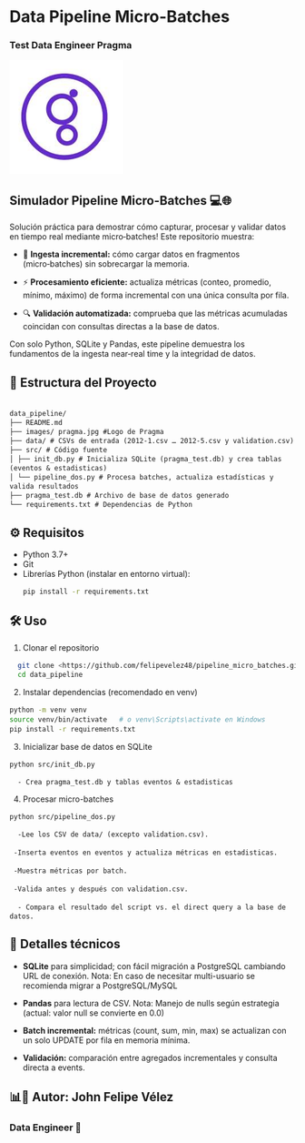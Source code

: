 # Data Pipeline Micro-Batches
### Test Data Engineer Pragma
![Logo pragma](images/pragma.jpg)


## Simulador Pipeline Micro-Batches 💻🌐

Solución práctica para demostrar cómo capturar, procesar y validar datos en tiempo real mediante micro‑batches! Este repositorio muestra:

- 🌟 **Ingesta incremental:** cómo cargar datos en fragmentos (micro‑batches) sin sobrecargar la memoria.

- ⚡ **Procesamiento eficiente:** actualiza métricas (conteo, promedio, mínimo, máximo) de forma incremental con una única consulta por fila.

- 🔍 **Validación automatizada:** comprueba que las métricas acumuladas coincidan con consultas directas a la base de datos.

Con solo Python, SQLite y Pandas, este pipeline demuestra los fundamentos de la ingesta near‑real time y la integridad de datos.


## 📂 Estructura del Proyecto

```plaintext

data_pipeline/
├── README.md
├── images/ pragma.jpg #Logo de Pragma
├── data/ # CSVs de entrada (2012-1.csv … 2012-5.csv y validation.csv)
├── src/ # Código fuente
│ ├── init_db.py # Inicializa SQLite (pragma_test.db) y crea tablas (eventos & estadisticas)
│ └── pipeline_dos.py # Procesa batches, actualiza estadísticas y valida resultados
├── pragma_test.db # Archivo de base de datos generado
└── requirements.txt # Dependencias de Python
```

## ⚙️ Requisitos

- Python 3.7+  
- Git  
- Librerías Python (instalar en entorno virtual):
  ```bash
  pip install -r requirements.txt
  ```

## 🛠️ Uso
1. Clonar el repositorio
```bash
  git clone <https://github.com/felipevelez48/pipeline_micro_batches.git>
  cd data_pipeline
```

2. Instalar dependencias (recomendado en venv)
```bash
python -m venv venv
source venv/bin/activate   # o venv\Scripts\activate en Windows
pip install -r requirements.txt
```

3. Inicializar base de datos en SQLite
```bash
python src/init_db.py
```
      - Crea pragma_test.db y tablas eventos & estadisticas

4. Procesar micro-batches
```bash
python src/pipeline_dos.py
```
      -Lee los CSV de data/ (excepto validation.csv).

     -Inserta eventos en eventos y actualiza métricas en estadisticas.

     -Muestra métricas por batch.

     -Valida antes y después con validation.csv.

      - Compara el resultado del script vs. el direct query a la base de datos.

## 🧩 Detalles técnicos

- **SQLite** para simplicidad; con fácil migración a PostgreSQL cambiando URL de conexión.
        Nota: En caso de necesitar multi-usuario se recomienda migrar a PostgreSQL/MySQL

- **Pandas** para lectura de CSV.
        Nota: Manejo de nulls según estrategia (actual: valor null se convierte en 0.0)

- **Batch incremental:** métricas (count, sum, min, max) se actualizan con un solo UPDATE por fila en memoria mínima.

- **Validación:** comparación entre agregados incrementales y consulta directa a events.


## 📊🤖 Autor: John Felipe Vélez

### Data Engineer 💜


